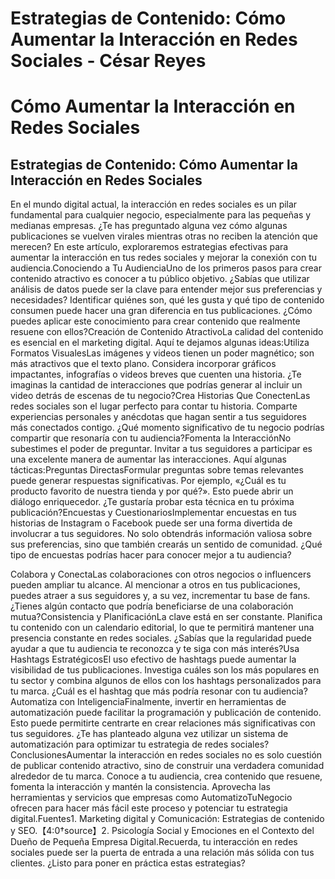 # Estrategias de Contenido: Cómo Aumentar la Interacción en Redes Sociales - César Reyes
# Cómo Aumentar la Interacción en Redes Sociales
## Estrategias de Contenido: Cómo Aumentar la Interacción en Redes Sociales
En el mundo digital actual, la interacción en redes sociales es un pilar fundamental para cualquier negocio, especialmente para las pequeñas y medianas empresas. ¿Te has preguntado alguna vez cómo algunas publicaciones se vuelven virales mientras otras no reciben la atención que merecen? En este artículo, exploraremos estrategias efectivas para aumentar la interacción en tus redes sociales y mejorar la conexión con tu audiencia.Conociendo a Tu AudienciaUno de los primeros pasos para crear contenido atractivo es conocer a tu público objetivo. ¿Sabías que utilizar análisis de datos puede ser la clave para entender mejor sus preferencias y necesidades? Identificar quiénes son, qué les gusta y qué tipo de contenido consumen puede hacer una gran diferencia en tus publicaciones. ¿Cómo puedes aplicar este conocimiento para crear contenido que realmente resuene con ellos?Creación de Contenido AtractivoLa calidad del contenido es esencial en el marketing digital. Aquí te dejamos algunas ideas:Utiliza Formatos VisualesLas imágenes y videos tienen un poder magnético; son más atractivos que el texto plano. Considera incorporar gráficos impactantes, infografías o videos breves que cuenten una historia. ¿Te imaginas la cantidad de interacciones que podrías generar al incluir un video detrás de escenas de tu negocio?Crea Historias Que ConectenLas redes sociales son el lugar perfecto para contar tu historia. Comparte experiencias personales y anécdotas que hagan sentir a tus seguidores más conectados contigo. ¿Qué momento significativo de tu negocio podrías compartir que resonaría con tu audiencia?Fomenta la InteracciónNo subestimes el poder de preguntar. Invitar a tus seguidores a participar es una excelente manera de aumentar las interacciones. Aquí algunas tácticas:Preguntas DirectasFormular preguntas sobre temas relevantes puede generar respuestas significativas. Por ejemplo, «¿Cuál es tu producto favorito de nuestra tienda y por qué?». Esto puede abrir un diálogo enriquecedor. ¿Te gustaría probar esta técnica en tu próxima publicación?Encuestas y CuestionariosImplementar encuestas en tus historias de Instagram o Facebook puede ser una forma divertida de involucrar a tus seguidores. No solo obtendrás información valiosa sobre sus preferencias, sino que también crearás un sentido de comunidad. ¿Qué tipo de encuestas podrías hacer para conocer mejor a tu audiencia?
Colabora y ConectaLas colaboraciones con otros negocios o influencers pueden ampliar tu alcance. Al mencionar a otros en tus publicaciones, puedes atraer a sus seguidores y, a su vez, incrementar tu base de fans. ¿Tienes algún contacto que podría beneficiarse de una colaboración mutua?Consistencia y PlanificaciónLa clave está en ser constante. Planifica tu contenido con un calendario editorial, lo que te permitirá mantener una presencia constante en redes sociales. ¿Sabías que la regularidad puede ayudar a que tu audiencia te reconozca y te siga con más interés?Usa Hashtags EstratégicosEl uso efectivo de hashtags puede aumentar la visibilidad de tus publicaciones. Investiga cuáles son los más populares en tu sector y combina algunos de ellos con los hashtags personalizados para tu marca. ¿Cuál es el hashtag que más podría resonar con tu audiencia?Automatiza con InteligenciaFinalmente, invertir en herramientas de automatización puede facilitar la programación y publicación de contenido. Esto puede permitirte centrarte en crear relaciones más significativas con tus seguidores. ¿Te has planteado alguna vez utilizar un sistema de automatización para optimizar tu estrategia de redes sociales?ConclusionesAumentar la interacción en redes sociales no es solo cuestión de publicar contenido atractivo, sino de construir una verdadera comunidad alrededor de tu marca. Conoce a tu audiencia, crea contenido que resuene, fomenta la interacción y mantén la consistencia. Aprovecha las herramientas y servicios que empresas como AutomatizoTuNegocio ofrecen para hacer más fácil este proceso y potenciar tu estrategia digital.Fuentes1. Marketing digital y Comunicación: Estrategias de contenido y SEO.【4:0†source】2. Psicología Social y Emociones en el Contexto del Dueño de Pequeña Empresa Digital.Recuerda, tu interacción en redes sociales puede ser la puerta de entrada a una relación más sólida con tus clientes. ¿Listo para poner en práctica estas estrategias?